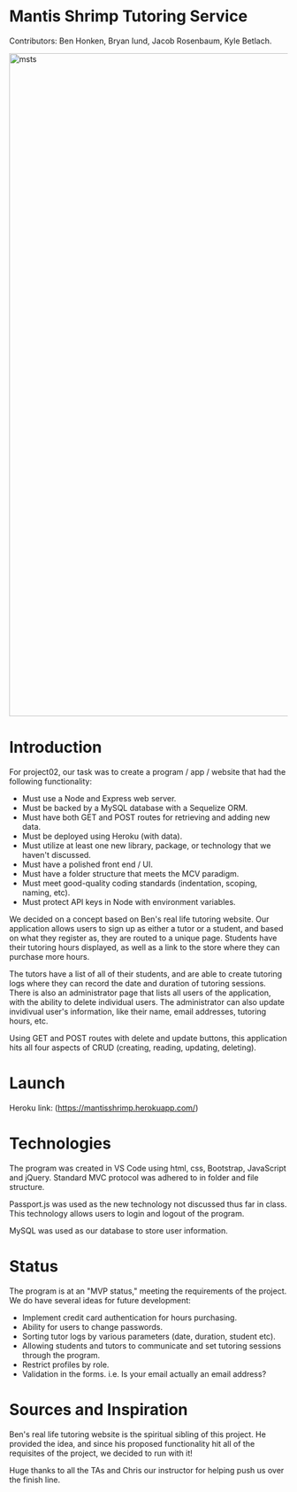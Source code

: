 # Mantis Shrimp Tutoring Service

Contributors: Ben Honken, Bryan Iund, Jacob Rosenbaum, Kyle Betlach.

<img width="1198" alt="msts" src="https://user-images.githubusercontent.com/53587397/72225534-1be4fd80-354c-11ea-81fe-e4dbfb150262.png">

# Introduction

For project02, our task was to create a program / app / website that had the following functionality:

- Must use a Node and Express web server.
- Must be backed by a MySQL database with a Sequelize ORM.
- Must have both GET and POST routes for retrieving and adding new data.
- Must be deployed using Heroku (with data).
- Must utilize at least one new library, package, or technology that we haven't discussed.
- Must have a polished front end / UI.
- Must have a folder structure that meets the MCV paradigm.
- Must meet good-quality coding standards (indentation, scoping, naming, etc).
- Must protect API keys in Node with environment variables.

We decided on a concept based on Ben's real life tutoring website. Our application allows users to sign up as either a tutor or a student, and based on what they register as, they are routed to a unique page. Students have their tutoring hours displayed, as well as a link to the store where they can purchase more hours.

The tutors have a list of all of their students, and are able to create tutoring logs where they can record the date and duration of tutoring sessions. There is also an administrator page that lists all users of the application, with the ability to delete individual users. The administrator can also update invidivual user's information, like their name, email addresses, tutoring hours, etc.

Using GET and POST routes with delete and update buttons, this application hits all four aspects of CRUD (creating, reading, updating, deleting). 

# Launch

Heroku link:  (https://mantisshrimp.herokuapp.com/)

# Technologies

The program was created in VS Code using html, css, Bootstrap, JavaScript and jQuery. Standard MVC protocol was adhered to in folder and file structure.

Passport.js was used as the new technology not discussed thus far in class. This technology allows users to login and logout of the program.

MySQL was used as our database to store user information.

# Status

The program is at an "MVP status," meeting the requirements of the project. We do have several ideas for future development:

- Implement credit card authentication for hours purchasing.
- Ability for users to change passwords.
- Sorting tutor logs by various parameters (date, duration, student etc).
- Allowing students and tutors to communicate and set tutoring sessions through the program.
- Restrict profiles by role.
- Validation in the forms. i.e. Is your email actually an email address?

# Sources and Inspiration

Ben's real life tutoring website is the spiritual sibling of this project. He provided the idea, and since his proposed functionality hit all of the requisites of the project, we decided to run with it!

Huge thanks to all the TAs and Chris our instructor for helping push us over the finish line.